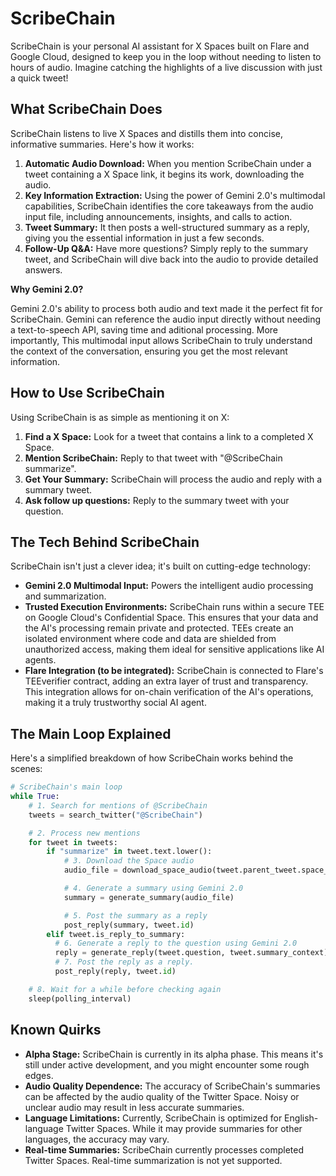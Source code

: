 # ScribeChain

ScribeChain is your personal AI assistant for X Spaces built on Flare and Google Cloud, designed to keep you in the loop without needing to listen to hours of audio. Imagine catching the highlights of a live discussion with just a quick tweet!

## What ScribeChain Does

ScribeChain listens to live X Spaces and distills them into concise, informative summaries. Here's how it works:

1.  **Automatic Audio Download:** When you mention ScribeChain under a tweet containing a X Space link, it begins its work, downloading the audio.
2.  **Key Information Extraction:** Using the power of Gemini 2.0's multimodal capabilities, ScribeChain identifies the core takeaways from the audio input file, including announcements, insights, and calls to action.
3.  **Tweet Summary:** It then posts a well-structured summary as a reply, giving you the essential information in just a few seconds.
4.  **Follow-Up Q&A:** Have more questions? Simply reply to the summary tweet, and ScribeChain will dive back into the audio to provide detailed answers.

**Why Gemini 2.0?**

Gemini 2.0's ability to process both audio and text made it the perfect fit for ScribeChain. Gemini can reference the audio input directly without needing a text-to-speech API, saving time and aditional processing. More importantly, This multimodal input allows ScribeChain to truly understand the context of the conversation, ensuring you get the most relevant information.

## How to Use ScribeChain

Using ScribeChain is as simple as mentioning it on X:

1.  **Find a X Space:** Look for a tweet that contains a link to a completed X Space.
2.  **Mention ScribeChain:** Reply to that tweet with "@ScribeChain summarize".
3.  **Get Your Summary:** ScribeChain will process the audio and reply with a summary tweet.
4. **Ask follow up questions:** Reply to the summary tweet with your question.

## The Tech Behind ScribeChain

ScribeChain isn't just a clever idea; it's built on cutting-edge technology:

* **Gemini 2.0 Multimodal Input:** Powers the intelligent audio processing and summarization.
* **Trusted Execution Environments:** ScribeChain runs within a secure TEE on Google Cloud's Confidential Space. This ensures that your data and the AI's processing remain private and protected. TEEs create an isolated environment where code and data are shielded from unauthorized access, making them ideal for sensitive applications like AI agents.
* **Flare Integration (to be integrated):** ScribeChain is connected to Flare's TEEverifier contract, adding an extra layer of trust and transparency. This integration allows for on-chain verification of the AI's operations, making it a truly trustworthy social AI agent.

## The Main Loop Explained

Here's a simplified breakdown of how ScribeChain works behind the scenes:

```python
# ScribeChain's main loop
while True:
    # 1. Search for mentions of @ScribeChain
    tweets = search_twitter("@ScribeChain")

    # 2. Process new mentions
    for tweet in tweets:
        if "summarize" in tweet.text.lower():
            # 3. Download the Space audio
            audio_file = download_space_audio(tweet.parent_tweet.space_url)

            # 4. Generate a summary using Gemini 2.0
            summary = generate_summary(audio_file)

            # 5. Post the summary as a reply
            post_reply(summary, tweet.id)
        elif tweet.is_reply_to_summary:
          # 6. Generate a reply to the question using Gemini 2.0
          reply = generate_reply(tweet.question, tweet.summary_context)
          # 7. Post the reply as a reply.
          post_reply(reply, tweet.id)

    # 8. Wait for a while before checking again
    sleep(polling_interval)
```

## Known Quirks

* **Alpha Stage:** ScribeChain is currently in its alpha phase. This means it's still under active development, and you might encounter some rough edges. 
* **Audio Quality Dependence:** The accuracy of ScribeChain's summaries can be affected by the audio quality of the Twitter Space. Noisy or unclear audio may result in less accurate summaries.
* **Language Limitations:** Currently, ScribeChain is optimized for English-language Twitter Spaces. While it may provide summaries for other languages, the accuracy may vary.
* **Real-time Summaries:** ScribeChain currently processes completed Twitter Spaces. Real-time summarization is not yet supported.
